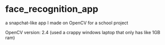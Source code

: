 # face_recognition_app

a snapchat-like app I made on OpenCV for a school project

OpenCV version: 2.4
(used a crappy windows laptop that only has like 1GB ram)
